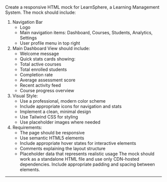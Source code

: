 Create a responsive HTML mock for LearnSphere, a Learning Management System. The mock should include:
1. Navigation Bar
    * Logo
    * Main navigation items: Dashboard, Courses, Students, Analytics, Settings
    * User profile menu in top right
1. Main Dashboard View should include:
    * Welcome message
    * Quick stats cards showing:
    * Total active courses
    * Total enrolled students
    * Completion rate
    * Average assessment score
    * Recent activity feed
    * Course progress overview
1. Visual Style:
    * Use a professional, modern color scheme
    * Include appropriate icons for navigation and stats
    * Implement a clean, minimal design
    * Use Tailwind CSS for styling
    * Use placeholder images where needed
1. Requirements:
    * The page should be responsive
    * Use semantic HTML5 elements
    * Include appropriate hover states for interactive elements
    * Comments explaining the layout structure
    * Placeholder data that represents realistic usage
The mock should work as a standalone HTML file and use only CDN-hosted dependencies. Include appropriate padding and spacing between elements.


--- 

